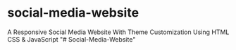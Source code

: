# social-media-website
A Responsive Social Media Website With Theme Customization Using HTML CSS &amp; JavaScript
"# Social-Media-Website" 
